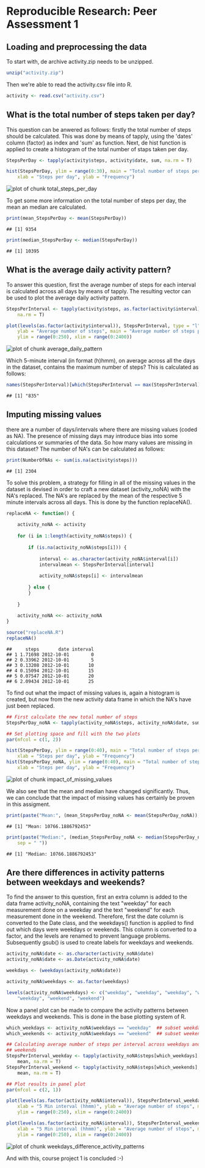 # Reproducible Research: Peer Assessment 1

  
## Loading and preprocessing the data

To start with, de archive activity.zip needs to be unzipped.


```r
unzip("activity.zip")
```


Then we're able to read the activity.csv file into R.


```r
activity <- read.csv("activity.csv")
```



  
  
## What is the total number of steps taken per day?

This question can be anwered as follows: firstly the total number of steps should be calculated. This was done by means of tapply, using the 'dates' column (factor) as index and 'sum' as function. Next, de hist function is applied to create a histogram of the total number of staps taken per day.


```r
StepsPerDay <- tapply(activity$steps, activity$date, sum, na.rm = T)

hist(StepsPerDay, ylim = range(0:30), main = "Total number of steps per day", 
    xlab = "Steps per day", ylab = "Frequency")
```

![plot of chunk total_steps_per_day](figure/total_steps_per_day.png) 


To get some more information on the total number of steps per day, the mean an median are calculated.


```r
print(mean_StepsPerDay <- mean(StepsPerDay))
```

```
## [1] 9354
```

```r
print(median_StepsPerDay <- median(StepsPerDay))
```

```
## [1] 10395
```



  
  
## What is the average daily activity pattern?

To answer this question, first the average number of steps for each interval is calculated across all days by means of tapply. The resulting vector can be used to plot the average daily activity pattern.


```r
StepsPerInterval <- tapply(activity$steps, as.factor(activity$interval), mean, 
    na.rm = T)

plot(levels(as.factor(activity$interval)), StepsPerInterval, type = "l", xlab = "5 Min interval (hhmm)", 
    ylab = "Average number of steps", main = "Average number of steps per interval", 
    ylim = range(0:250), xlim = range(0:2400))
```

![plot of chunk average_daily_pattern](figure/average_daily_pattern.png) 


Which 5-minute interval (in format (h)hmm), on average across all the days in the dataset, contains the maximum number of steps? This is calculated as follows:


```r
names(StepsPerInterval)[which(StepsPerInterval == max(StepsPerInterval))]
```

```
## [1] "835"
```



  
  
## Imputing missing values

there are a number of days/intervals where there are missing values (coded as NA). The presence of missing days may introduce bias into some calculations or summaries of the data. So how many values are missing in this dataset? The number of NA's can be calculated as follows:


```r
print(NumberOfNAs <- sum(is.na(activity$steps)))
```

```
## [1] 2304
```


To solve this problem, a strategy for filling in all of the missing values in the dataset is devised in order to craft a new dataset (activity_noNA) with the NA's replaced. The NA's are replaced by the mean of the respective 5 minute intervals across all days. This is done by the function replaceNA().


```r
replaceNA <- function() {
    
    activity_noNA <- activity
    
    for (i in 1:length(activity_noNA$steps)) {
        
        if (is.na(activity_noNA$steps[i])) {
            
            interval <- as.character(activity_noNA$interval[i])
            intervalmean <- StepsPerInterval[interval]
            
            activity_noNA$steps[i] <- intervalmean
            
        } else {
        }
        
    }
    
    activity_noNA <<- activity_noNA
}

source("replaceNA.R")
replaceNA()
```

```
##     steps       date interval
## 1 1.71698 2012-10-01        0
## 2 0.33962 2012-10-01        5
## 3 0.13208 2012-10-01       10
## 4 0.15094 2012-10-01       15
## 5 0.07547 2012-10-01       20
## 6 2.09434 2012-10-01       25
```


To find out what the impact of missing values is, again a histogram is created, but now from the new activity data frame in which the NA's have just been replaced.


```r
## First calculate the new total number of steps
StepsPerDay_noNA <- tapply(activity_noNA$steps, activity_noNA$date, sum, na.rm = T)

## Set plotting space and fill with the two plots
par(mfcol = c(1, 2))

hist(StepsPerDay, ylim = range(0:40), main = "Total number of steps per day (with NA)", 
    xlab = "Steps per day", ylab = "Frequency")
hist(StepsPerDay_noNA, ylim = range(0:40), main = "Total number of steps per day (NA's replaced)", 
    xlab = "Steps per day", ylab = "Frequency")
```

![plot of chunk impact_of_missing_values](figure/impact_of_missing_values.png) 


We also see that the mean and median have changed significantly. Thus, we can conclude that the impact of missing values has certainly be proven in this assigment.


```r
print(paste("Mean:", (mean_StepsPerDay_noNA <- mean(StepsPerDay_noNA)), sep = " "))
```

```
## [1] "Mean: 10766.1886792453"
```

```r
print(paste("Median:", (median_StepsPerDay_noNA <- median(StepsPerDay_noNA)), 
    sep = " "))
```

```
## [1] "Median: 10766.1886792453"
```



  
  
## Are there differences in activity patterns between weekdays and weekends?

To find the answer to this question, first an extra column is added to the data frame activity_noNA, containing the text "weekday" for each measurement done on a weekday and the text "weekend" for each measurement done in the weekend. Therefore, first the date column is converted to the Date class, and the weekdays() function is applied to find out which days were weekdays or weekends. This column is converted to a factor, and the levels are renamed to prevent language problems. Subsequently gsub() is used to create labels for weekdays and weekends.


```r
activity_noNA$date <- as.character(activity_noNA$date)
activity_noNA$date <- as.Date(activity_noNA$date)

weekdays <- (weekdays(activity_noNA$date))

activity_noNA$weekdays <- as.factor(weekdays)

levels(activity_noNA$weekdays) <- c("weekday", "weekday", "weekday", "weekday", 
    "weekday", "weekend", "weekend")
```


Now a panel plot can be made to compare the activity patterns between weekdays and weekends. This is done in the base plotting system of R.


```r
which_weekdays <- activity_noNA$weekdays == "weekday"  ## subset weekday rows
which_weekends <- activity_noNA$weekdays == "weekend"  ## subset weekend rows

## Calculating average number of steps per interval across weekdays and
## weekends
StepsPerInterval_weekday <- tapply(activity_noNA$steps[which_weekdays], as.factor(activity$interval[which_weekdays]), 
    mean, na.rm = T)
StepsPerInterval_weekend <- tapply(activity_noNA$steps[which_weekends], as.factor(activity$interval[which_weekends]), 
    mean, na.rm = T)

## Plot results in panel plot
par(mfcol = c(2, 1))

plot(levels(as.factor(activity_noNA$interval)), StepsPerInterval_weekday, type = "l", 
    xlab = "5 Min interval (hhmm)", ylab = "Average number of steps", main = "Average number of steps per interval", 
    ylim = range(0:250), xlim = range(0:2400))

plot(levels(as.factor(activity_noNA$interval)), StepsPerInterval_weekend, type = "l", 
    xlab = "5 Min interval (hhmm)", ylab = "Average number of steps", main = "Average number of steps per interval", 
    ylim = range(0:250), xlim = range(0:2400))
```

![plot of chunk weekdays_difference_activity_patterns](figure/weekdays_difference_activity_patterns.png) 




And with this, course project 1 is concluded :-)



